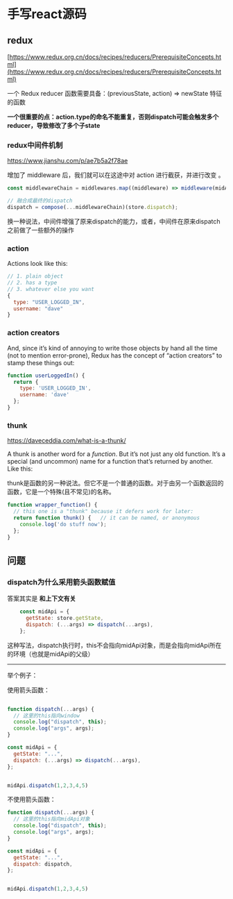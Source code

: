 # 手写react源码



## redux

[https://www.redux.org.cn/docs/recipes/reducers/PrerequisiteConcepts.html](https://www.redux.org.cn/docs/recipes/reducers/PrerequisiteConcepts.html)

一个 Redux reducer 函数需要具备：(previousState, action) => newState 特征的函数

**一个很重要的点：action.type的命名不能重复，否则dispatch可能会触发多个reducer，导致修改了多个子state**



### redux中间件机制



[ https://www.jianshu.com/p/ae7b5a2f78ae ]( https://www.jianshu.com/p/ae7b5a2f78ae )



 增加了 middleware 后，我们就可以在这途中对 action 进行截获，并进行改变 。



```js
const middlewareChain = middlewares.map((middleware) => middleware(midApi));

// 融合成最终的dispatch
dispatch = compose(...middlewareChain)(store.dispatch);

```



换一种说法，中间件增强了原来dispatch的能力，或者，中间件在原来dispatch之前做了一些额外的操作





### action

Actions look like this:



```js
// 1. plain object
// 2. has a type
// 3. whatever else you want
{
  type: "USER_LOGGED_IN",
  username: "dave"
}
```







###  action creators 

And, since it’s kind of annoying to write those objects by hand all the time (not to mention error-prone), Redux has the concept of “action creators” to stamp these things out:

```jsx
function userLoggedIn() {
  return {
    type: 'USER_LOGGED_IN',
    username: 'dave'
  };
}
```





### thunk

[ https://daveceddia.com/what-is-a-thunk/ ]( https://daveceddia.com/what-is-a-thunk/ )



 A thunk is another word for a *function*. But it’s not just any old function. It’s a special (and uncommon) name for a function that’s returned by another. Like this: 



thunk是函数的另一种说法。但它不是一个普通的函数。对于由另一个函数返回的函数，它是一个特殊(且不常见)的名称。


 

```js
function wrapper_function() {
  // this one is a "thunk" because it defers work for later:
  return function thunk() {   // it can be named, or anonymous
    console.log('do stuff now');
  };
}
```










## 问题





### dispatch为什么采用箭头函数赋值



答案其实是 **和上下文有关**



```js
    const midApi = {
      getState: store.getState,
      dispatch: (...args) => dispatch(...args),
    };
```



这种写法，dispatch执行时，this不会指向midApi对象，而是会指向midApi所在的环境（也就是midApi的父级）



---



举个例子：



使用箭头函数：

```js

function dispatch(...args) {
  // 这里的this指向window
  console.log("dispatch", this); 
  console.log("args", args);
}

const midApi = {
  getState: "...",
  dispatch: (...args) => dispatch(...args),
};


midApi.dispatch(1,2,3,4,5)
```



不使用箭头函数：

```js
function dispatch(...args) {
  // 这里的this指向midApi对象
  console.log("dispatch", this); 
  console.log("args", args);
}

const midApi = {
  getState: "...",
  dispatch: dispatch,
};


midApi.dispatch(1,2,3,4,5)
```










